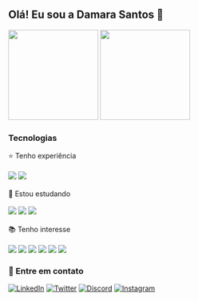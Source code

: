 ## Olá! Eu sou a Damara Santos 👋

<div>
    <img display="flex" height="180em" src="https://github-readme-stats.vercel.app/api?username=damaralucena&show_icons=true&include_all_commits=true&count_private=true&theme=tokyonight">
    <img display="flex" width="" height="180em" src="https://github-readme-stats.vercel.app/api/top-langs/?username=damaralucena&layout=compact&theme=tokyonight">

</div>

### Tecnologias

<div>
    <span>⭐️ Tenho experiência</span><br/><br/>
    <img src="https://img.shields.io/badge/HTML5-E34F26?style=for-the-badge&logo=html5&logoColor=white">
    <img src="https://img.shields.io/badge/CSS3-1572B6?style=for-the-badge&logo=css3&logoColor=white"><br/><br/>
    <span>🧠 Estou estudando</span><br/><br/>
    <img src="https://img.shields.io/badge/JavaScript-323330?style=for-the-badge&logo=javascript&logoColor=F7DF1E">
    <img src="https://img.shields.io/badge/AngularJS-E23237?style=for-the-badge&logo=angularjs&logoColor=white">
    <img src="https://img.shields.io/badge/Node.js-43853D?style=for-the-badge&logo=node.js&logoColor=white"><br/><br/>
    <span>📚 Tenho interesse</span><br/><br/>
    <img src="https://img.shields.io/badge/TypeScript-007ACC?style=for-the-badge&logo=typescript&logoColor=white">
    <img src="https://img.shields.io/badge/Tailwind_CSS-38B2AC?style=for-the-badge&logo=tailwind-css&logoColor=white">
    <img src="https://img.shields.io/badge/React-20232A?style=for-the-badge&logo=react&logoColor=61DAFB">
    <img src="https://img.shields.io/badge/React_Native-20232A?style=for-the-badge&logo=react&logoColor=61DAFB">
    <img src="https://img.shields.io/badge/Unity-100000?style=for-the-badge&logo=unity&logoColor=white">
    <img src="https://img.shields.io/badge/SQLite-07405E?style=for-the-badge&logo=sqlite&logoColor=white">

    
</div>

### 🔗 Entre em contato

[![LinkedIn](https://img.shields.io/badge/LinkedIn-0077B5?style=for-the-badge&logo=linkedin&logoColor=white)](https://www.linkedin.com/in/damaralucena/)
[![Twitter](https://img.shields.io/badge/Twitter-1DA1F2?style=for-the-badge&logo=twitter&logoColor=white)](https://twitter.com/Damara_Lucena)
[![Discord](https://img.shields.io/badge/Discord-7289DA?style=for-the-badge&logo=discord&logoColor=white)](https://discord.gg/ECVyDsxr)
[![Instagram](https://img.shields.io/badge/Instagram-E4405F?style=for-the-badge&logo=instagram&logoColor=white)](https://www.instagram.com/damara_lucena/)

